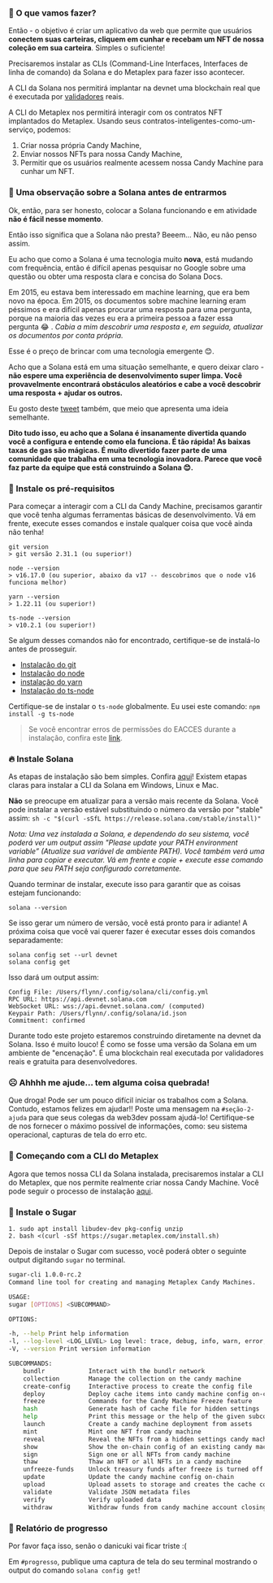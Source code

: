 ### 🦾 O que vamos fazer?

Então - o objetivo é criar um aplicativo da web que permite que usuários **conectem suas carteiras, cliquem em cunhar e recebam um NFT de nossa coleção em sua carteira**. Simples o suficiente!

Precisaremos instalar as CLIs (Command-Line Interfaces, Interfaces de linha de comando) da Solana e do Metaplex para fazer isso acontecer.

A CLI da Solana nos permitirá implantar na devnet uma blockchain real que é executada por [validadores](https://solana.com/validators) reais.

A CLI do Metaplex nos permitirá interagir com os contratos NFT implantados do Metaplex. Usando seus contratos-inteligentes-como-um-serviço, podemos:
        
 1. Criar nossa própria Candy Machine, 
 2. Enviar nossos NFTs para nossa Candy Machine,
 3. Permitir que os usuários realmente acessem nossa Candy Machine para cunhar um NFT.

### 📝 Uma observação sobre a Solana antes de entrarmos

Ok, então, para ser honesto, colocar a Solana funcionando e em atividade **não é fácil nesse momento**.

Então isso significa que a Solana não presta? Beeem... Não, eu não penso assim.

Eu acho que como a Solana é uma tecnologia muito **nova**, está mudando com frequência, então é difícil apenas pesquisar no Google sobre uma questão ou obter uma resposta clara e concisa do Solana Docs.

Em 2015, eu estava bem interessado em machine learning, que era bem novo na época. Em 2015, os documentos sobre machine learning eram péssimos e era difícil apenas procurar uma resposta para uma pergunta, porque na maioria das vezes eu era a primeira pessoa a fazer essa pergunta 😂 . _Cabia a mim descobrir uma resposta e, em seguida, atualizar os documentos por conta própria._

Esse é o preço de brincar com uma tecnologia emergente 😊.

Acho que a Solana está em uma situação semelhante, e quero deixar claro - **não espere uma experiência de desenvolvimento super limpa. Você provavelmente encontrará obstáculos aleatórios e cabe a você descobrir uma resposta + ajudar os outros.**

Eu gosto deste [tweet](https://twitter.com/armaniferrante/status/1434554725093949452) também, que meio que apresenta uma ideia semelhante.

**Dito tudo isso, eu acho que a Solana é insanamente divertida quando você a configura e entende como ela funciona. É tão rápida! As baixas taxas de gas são mágicas. É muito divertido fazer parte de uma comunidade que trabalha em uma tecnologia inovadora. Parece que você faz parte da equipe que está construindo a Solana 😊.**

### 🤖 Instale os pré-requisitos

Para começar a interagir com a CLI da Candy Machine, precisamos garantir que você tenha algumas ferramentas básicas de desenvolvimento. Vá em frente, execute esses comandos e instale qualquer coisa que você ainda não tenha!

```plaintext
git version
> git versão 2.31.1 (ou superior!)

node --version
> v16.17.0 (ou superior, abaixo da v17 -- descobrimos que o node v16 funciona melhor)

yarn --version
> 1.22.11 (ou superior!)

ts-node --version
> v10.2.1 (ou superior!)
```

Se algum desses comandos não for encontrado, certifique-se de instalá-lo antes de prosseguir.

* [Instalação do git](https://git-scm.com/book/en/v2/Getting-Started-Installing-Git)
* [Instalação do node](https://nodejs.org/en/download/)
* [instalação do yarn](https://classic.yarnpkg.com/lang/en/docs/install)
* [Instalação do ts-node](https://www.npmjs.com/package/ts-node#installation)

Certifique-se de instalar o `ts-node` globalmente. Eu usei este comando: `npm install -g ts-node`

> Se você encontrar erros de permissões do EACCES durante a instalação, confira este [link](https://docs.npmjs.com/resolving-eacces-permissions-errors-when-installing-packages-globally).

### 🔥 Instale Solana

As etapas de instalação são bem simples. Confira [aqui](https://docs.solana.com/cli/install-solana-cli-tools#use-solanas-install-tool)! Existem etapas claras para instalar a CLI da Solana em Windows, Linux e Mac.

**Não** se preocupe em atualizar para a versão mais recente da Solana. Você pode instalar a versão estável substituindo o número da versão por "stable" assim: `sh -c "$(curl -sSfL https://release.solana.com/stable/install)"`

*Nota: Uma vez instalada a Solana, e dependendo do seu sistema, você poderá ver um output assim "Please update your PATH environment variable” (Atualize sua variável de ambiente PATH). Você também verá uma linha para copiar e executar. Vá em frente e copie + execute esse comando para que seu PATH seja configurado corretamente.*

Quando terminar de instalar, execute isso para garantir que as coisas estejam funcionando:

```plaintext
solana --version
```

Se isso gerar um número de versão, você está pronto para ir adiante! A próxima coisa que você vai querer fazer é executar esses dois comandos separadamente:

```plaintext
solana config set --url devnet
solana config get
```

Isso dará um output assim:

```plaintext
Config File: /Users/flynn/.config/solana/cli/config.yml
RPC URL: https://api.devnet.solana.com
WebSocket URL: wss://api.devnet.solana.com/ (computed)
Keypair Path: /Users/flynn/.config/solana/id.json
Commitment: confirmed
```

Durante todo este projeto estaremos construindo diretamente na devnet da Solana. Isso é muito louco! É como se fosse uma versão da Solana em um ambiente de "encenação". É uma blockchain real executada por validadores reais e gratuita para desenvolvedores.

### ☹️ Ahhhh me ajude… tem alguma coisa quebrada!

Que droga! Pode ser um pouco difícil iniciar os trabalhos com a Solana. Contudo, estamos felizes em ajudar!! Poste uma mensagem na `#seção-2-ajuda` para que seus colegas da web3dev possam ajudá-lo! Certifique-se de nos fornecer o máximo possível de informações, como: seu sistema operacional, capturas de tela do erro etc.

### 🤩 Começando com a CLI do Metaplex 

Agora que temos nossa CLI da Solana instalada, precisaremos instalar a CLI do Metaplex, que nos permite realmente criar nossa Candy Machine. Você pode seguir o processo de instalação [aqui](https://docs.metaplex.com/developer-tools/sugar/overview/installation).

### 🍬 Instale o Sugar

```plaintext
1. sudo apt install libudev-dev pkg-config unzip
2. bash <(curl -sSf https://sugar.metaplex.com/install.sh)
```

Depois de instalar o Sugar com sucesso, você poderá obter o seguinte output digitando `sugar` no terminal.

```bash
sugar-cli 1.0.0-rc.2
Command line tool for creating and managing Metaplex Candy Machines.

USAGE:
sugar [OPTIONS] <SUBCOMMAND>

OPTIONS:

-h, --help Print help information
-l, --log-level <LOG_LEVEL> Log level: trace, debug, info, warn, error, off
-V, --version Print version information

SUBCOMMANDS:
    bundlr            Interact with the bundlr network
    collection        Manage the collection on the candy machine
    create-config     Interactive process to create the config file
    deploy            Deploy cache items into candy machine config on-chain
    freeze            Commands for the Candy Machine Freeze feature
    hash              Generate hash of cache file for hidden settings
    help              Print this message or the help of the given subcommand(s)
    launch            Create a candy machine deployment from assets
    mint              Mint one NFT from candy machine
    reveal            Reveal the NFTs from a hidden settings candy machine
    show              Show the on-chain config of an existing candy machine
    sign              Sign one or all NFTs from candy machine
    thaw              Thaw an NFT or all NFTs in a candy machine
    unfreeze-funds    Unlock treasury funds after freeze is turned off or expires
    update            Update the candy machine config on-chain
    upload            Upload assets to storage and creates the cache config
    validate          Validate JSON metadata files
    verify            Verify uploaded data
    withdraw          Withdraw funds from candy machine account closing it
```

### 🚨 Relatório de progresso

Por favor faça isso, senão o danicuki vai ficar triste :(

Em `#progresso`, publique uma captura de tela do seu terminal mostrando o output do comando `solana config get`!